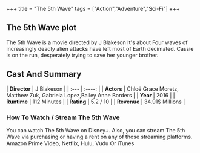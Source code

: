 +++
title = "The 5th Wave"
tags = ["Action","Adventure","Sci-Fi"]
+++
## The 5th Wave plot
The 5th Wave is a movie directed by J Blakeson It's about Four waves of increasingly deadly alien attacks have left most of Earth decimated. Cassie is on the run, desperately trying to save her younger brother.
## Cast And Summary
| **Director**      | J Blakeson |
    | :---        |    :----:   |
    |  **Actors** | Chloë Grace Moretz, Matthew Zuk, Gabriela Lopez,Bailey Anne Borders |
    | **Year**   | 2016    |
    |  **Runtime** | 112 Minutes |
    |  **Rating** | 5.2 / 10 | 
    |  **Revenue** | 34.91$ Millions |
### How To Watch / Stream The 5th Wave
You can watch The 5th Wave on Disney+.
Also, you can stream The 5th Wave via purchasing or having a rent on any of those streaming platforms.
Amazon Prime Video, Netflix, Hulu, Vudu Or iTunes